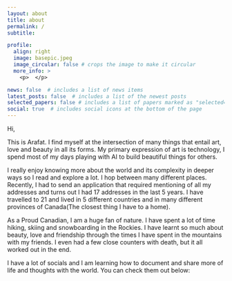 ```yaml
---
layout: about
title: about
permalink: /
subtitle: 

profile:
  align: right
  image: basepic.jpeg
  image_circular: false # crops the image to make it circular
  more_info: >
    <p>  </p>

news: false  # includes a list of news items
latest_posts: false  # includes a list of the newest posts
selected_papers: false # includes a list of papers marked as "selected={true}"
social: true  # includes social icons at the bottom of the page
---
```


Hi,   

This is Arafat. I find myself at the intersection of many things that entail art, love and beauty in all its forms. My primary expression of art is technology, I spend most of my days playing with AI to build beautiful things for others.


I really enjoy knowing more about the world and its complexity in deeper ways so I read and explore a lot. I hop between many different places. Recently, I had to send an application that required mentioning of all my addresses and turns out I had 17 addresses in the last 5 years. I have travelled to 21 and lived in 5 different countries and in many different provinces of Canada(The closest thing I have to a home). 

As a Proud Canadian, I am a huge fan of nature. I have spent a lot of time hiking, skiing and snowboarding in the Rockies. I have learnt so much about beauty, love and friendship through the times I have spent in the mountains with my friends. I even had a few close counters with death, but it all worked out in the end. 

I have a lot of socials and I am learning how to document and share more of life and thoughts with the world. You can check them out below: